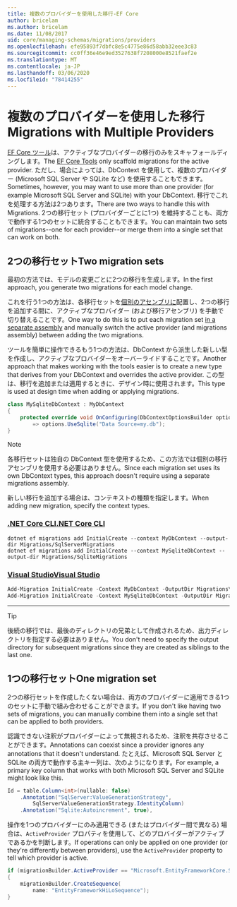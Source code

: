 ```yaml
---
title: 複数のプロバイダーを使用した移行-EF Core
author: bricelam
ms.author: bricelam
ms.date: 11/08/2017
uid: core/managing-schemas/migrations/providers
ms.openlocfilehash: efe95893f7dbfc8e5c4775e86d58abb32eee3c83
ms.sourcegitcommit: cc0ff36e46e9ed3527638f7208000e8521faef2e
ms.translationtype: MT
ms.contentlocale: ja-JP
ms.lasthandoff: 03/06/2020
ms.locfileid: "78414255"
---
```

# <a name="migrations-with-multiple-providers"></a><span data-ttu-id="24c93-102">複数のプロバイダーを使用した移行</span><span class="sxs-lookup"><span data-stu-id="24c93-102">Migrations with Multiple Providers</span></span>

<span data-ttu-id="24c93-103">[EF Core ツール][1]は、アクティブなプロバイダーの移行のみをスキャフォールディングします。</span><span class="sxs-lookup"><span data-stu-id="24c93-103">The [EF Core Tools][1] only scaffold migrations for the active provider.</span></span> <span data-ttu-id="24c93-104">ただし、場合によっては、DbContext を使用して、複数のプロバイダー (Microsoft SQL Server や SQLite など) を使用することもできます。</span><span class="sxs-lookup"><span data-stu-id="24c93-104">Sometimes, however, you may want to use more than one provider (for example Microsoft SQL Server and SQLite) with your DbContext.</span></span> <span data-ttu-id="24c93-105">移行でこれを処理する方法は2つあります。</span><span class="sxs-lookup"><span data-stu-id="24c93-105">There are two ways to handle this with Migrations.</span></span> <span data-ttu-id="24c93-106">2つの移行セット (プロバイダーごとに1つ) を維持することも、両方で動作する1つのセットに統合することもできます。</span><span class="sxs-lookup"><span data-stu-id="24c93-106">You can maintain two sets of migrations--one for each provider--or merge them into a single set that can work on both.</span></span>

## <a name="two-migration-sets"></a><span data-ttu-id="24c93-107">2つの移行セット</span><span class="sxs-lookup"><span data-stu-id="24c93-107">Two migration sets</span></span>

<span data-ttu-id="24c93-108">最初の方法では、モデルの変更ごとに2つの移行を生成します。</span><span class="sxs-lookup"><span data-stu-id="24c93-108">In the first approach, you generate two migrations for each model change.</span></span>

<span data-ttu-id="24c93-109">これを行う1つの方法は、各移行セットを[個別のアセンブリに][2]配置し、2つの移行を追加する間に、アクティブなプロバイダー (および移行アセンブリ) を手動で切り替えることです。</span><span class="sxs-lookup"><span data-stu-id="24c93-109">One way to do this is to put each migration set [in a separate assembly][2] and manually switch the active provider (and migrations assembly) between adding the two migrations.</span></span>

<span data-ttu-id="24c93-110">ツールを簡単に操作できるもう1つの方法は、DbContext から派生した新しい型を作成し、アクティブなプロバイダーをオーバーライドすることです。</span><span class="sxs-lookup"><span data-stu-id="24c93-110">Another approach that makes working with the tools easier is to create a new type that derives from your DbContext and overrides the active provider.</span></span> <span data-ttu-id="24c93-111">この型は、移行を追加または適用するときに、デザイン時に使用されます。</span><span class="sxs-lookup"><span data-stu-id="24c93-111">This type is used at design time when adding or applying migrations.</span></span>

``` csharp
class MySqliteDbContext : MyDbContext
{
    protected override void OnConfiguring(DbContextOptionsBuilder options)
        => options.UseSqlite("Data Source=my.db");
}
```

> [!NOTE]
> <span data-ttu-id="24c93-112">各移行セットは独自の DbContext 型を使用するため、この方法では個別の移行アセンブリを使用する必要はありません。</span><span class="sxs-lookup"><span data-stu-id="24c93-112">Since each migration set uses its own DbContext types, this approach doesn't require using a separate migrations assembly.</span></span>

<span data-ttu-id="24c93-113">新しい移行を追加する場合は、コンテキストの種類を指定します。</span><span class="sxs-lookup"><span data-stu-id="24c93-113">When adding new migration, specify the context types.</span></span>

### <a name="net-core-cli"></a>[<span data-ttu-id="24c93-114">.NET Core CLI</span><span class="sxs-lookup"><span data-stu-id="24c93-114">.NET Core CLI</span></span>](#tab/dotnet-core-cli)

```dotnetcli
dotnet ef migrations add InitialCreate --context MyDbContext --output-dir Migrations/SqlServerMigrations
dotnet ef migrations add InitialCreate --context MySqliteDbContext --output-dir Migrations/SqliteMigrations
```

### <a name="visual-studio"></a>[<span data-ttu-id="24c93-115">Visual Studio</span><span class="sxs-lookup"><span data-stu-id="24c93-115">Visual Studio</span></span>](#tab/vs)

``` powershell
Add-Migration InitialCreate -Context MyDbContext -OutputDir Migrations\SqlServerMigrations
Add-Migration InitialCreate -Context MySqliteDbContext -OutputDir Migrations\SqliteMigrations
```

***

> [!TIP]
> <span data-ttu-id="24c93-116">後続の移行では、最後のディレクトリの兄弟として作成されるため、出力ディレクトリを指定する必要はありません。</span><span class="sxs-lookup"><span data-stu-id="24c93-116">You don't need to specify the output directory for subsequent migrations since they are created as siblings to the last one.</span></span>

## <a name="one-migration-set"></a><span data-ttu-id="24c93-117">1つの移行セット</span><span class="sxs-lookup"><span data-stu-id="24c93-117">One migration set</span></span>

<span data-ttu-id="24c93-118">2つの移行セットを作成したくない場合は、両方のプロバイダーに適用できる1つのセットに手動で組み合わせることができます。</span><span class="sxs-lookup"><span data-stu-id="24c93-118">If you don't like having two sets of migrations, you can manually combine them into a single set that can be applied to both providers.</span></span>

<span data-ttu-id="24c93-119">認識できない注釈がプロバイダーによって無視されるため、注釈を共存させることができます。</span><span class="sxs-lookup"><span data-stu-id="24c93-119">Annotations can coexist since a provider ignores any annotations that it doesn't understand.</span></span> <span data-ttu-id="24c93-120">たとえば、Microsoft SQL Server と SQLite の両方で動作する主キー列は、次のようになります。</span><span class="sxs-lookup"><span data-stu-id="24c93-120">For example, a primary key column that works with both Microsoft SQL Server and SQLite might look like this.</span></span>

``` csharp
Id = table.Column<int>(nullable: false)
    .Annotation("SqlServer:ValueGenerationStrategy",
        SqlServerValueGenerationStrategy.IdentityColumn)
    .Annotation("Sqlite:Autoincrement", true),
```

<span data-ttu-id="24c93-121">操作を1つのプロバイダーにのみ適用できる (またはプロバイダー間で異なる) 場合は、`ActiveProvider` プロパティを使用して、どのプロバイダーがアクティブであるかを判断します。</span><span class="sxs-lookup"><span data-stu-id="24c93-121">If operations can only be applied on one provider (or they're differently between providers), use the `ActiveProvider` property to tell which provider is active.</span></span>

``` csharp
if (migrationBuilder.ActiveProvider == "Microsoft.EntityFrameworkCore.SqlServer")
{
    migrationBuilder.CreateSequence(
        name: "EntityFrameworkHiLoSequence");
}
```

  [1]: ../../miscellaneous/cli/index.md
  [2]: projects.md

